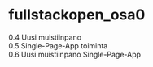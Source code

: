 # fullstackopen_osa0

0.4 Uusi muistiinpano<br>
0.5 Single-Page-App toiminta<br>
0.6 Uusi muistiinpano Single-Page-App<br>